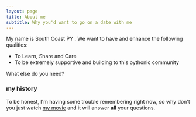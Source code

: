 ```yaml
---
layout: page
title: About me
subtitle: Why you'd want to go on a date with me
---
```


My name is South Coast PY . We want to have and enhance the following qualities:

- To Learn, Share and Care
- To be extremely supportive and building to this pythonic community

What else do you need?

### my history

To be honest, I'm having some trouble remembering right now, so why don't you just watch [my movie](https://en.wikipedia.org/wiki/The_Princess_Bride_%28film%29) and it will answer **all** your questions.
